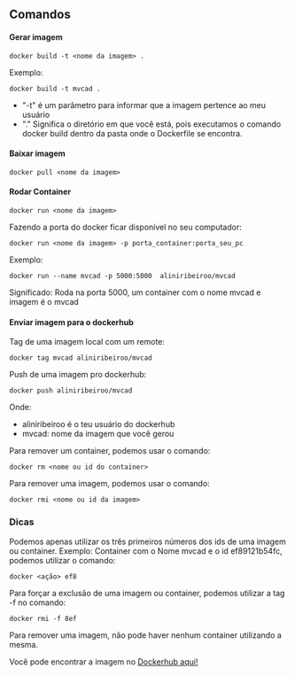 ## Comandos


#### Gerar imagem
~~~
docker build -t <nome da imagem> .
~~~
Exemplo: 
~~~
docker build -t mvcad .
~~~

- "-t" é um parâmetro para informar que a imagem pertence ao meu usuário
- "." Significa o diretório em que você está, pois executamos o comando docker build dentro da pasta onde o Dockerfile se encontra.



#### Baixar imagem
~~~ 
docker pull <nome da imagem>
~~~

#### Rodar Container
~~~ 
docker run <nome da imagem>
~~~

Fazendo a porta do docker ficar disponível no seu computador:
~~~
docker run <nome da imagem> -p porta_container:porta_seu_pc
~~~
Exemplo: 
~~~
docker run --name mvcad -p 5000:5000  aliniribeiroo/mvcad
~~~
Significado: Roda na porta 5000, um container com o nome mvcad e imagem é o mvcad

#### Enviar imagem para o dockerhub
Tag de uma imagem local com um remote:
~~~
docker tag mvcad aliniribeiroo/mvcad
~~~

Push de uma imagem pro dockerhub: 
~~~
docker push aliniribeiroo/mvcad
~~~
Onde: 
- aliniribeiroo é o teu usuário do dockerhub
- mvcad: nome da imagem que você gerou


Para remover um container, podemos usar o comando: 
~~~
docker rm <nome ou id do container>
~~~

Para remover uma imagem,  podemos usar o comando:
~~~
docker rmi <nome ou id da imagem>
~~~

### Dicas

Podemos apenas utilizar os três primeiros números dos ids de uma imagem ou container. 
Exemplo: Container com o Nome mvcad e o id ef89121b54fc, podemos utilizar o comando: 
~~~
docker <ação> ef8
~~~

Para forçar a exclusão de uma imagem ou container, podemos utilizar a tag -f no comando:  
~~~
docker rmi -f 8ef
~~~

Para remover uma imagem, não pode haver nenhum container utilizando a mesma.


Você pode encontrar a imagem no [Dockerhub aqui!](https://hub.docker.com/repository/docker/aliniribeiroo/mvcad)
